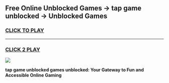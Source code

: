 
## Free Online Unblocked Games → tap game unblocked → Unblocked Games
<h3>
<a href="https://premium.freeplayer.one?title=tap_game_unblocked&ref=21F">CLICK TO PLAY</a></h3>
<hr>

<h3>
<a href="https://premium.freeplayer.one?title=tap_game_unblocked&ref=21F">CLICK 2 PLAY</a>
  
</h3>

<a href="https://premium.freeplayer.one?title=tap_game_unblocked&ref=21F/"><img src="https://clearcache.store/games.png"></a>


**tap game unblocked games unblocked: Your Gateway to Fun and Accessible Online Gaming**
